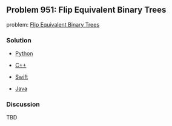 ## Problem 951: Flip Equivalent Binary Trees

problem: [Flip Equivalent Binary Trees](https://leetcode.com/problems/flip-equivalent-binary-trees/)

### Solution

- [Python](../python/problem951.py)

- [C++](../cpp/problem951.cpp)

- [Swift](../swift/problem951.swift)

- [Java](../java/problem951.java)

### Discussion

TBD

